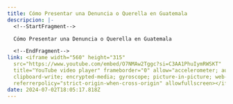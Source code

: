 ```yaml
---
title: Cómo Presentar una Denuncia o Querella en Guatemala
descripcion: |-
  <!--StartFragment-->

  Cómo Presentar una Denuncia o Querella en Guatemala

  <!--EndFragment-->
link: <iframe width="560" height="315"
  src="https://www.youtube.com/embed/O7NMAw2Tggc?si=C3AA1PhuIymRWSKT"
  title="YouTube video player" frameborder="0" allow="accelerometer; autoplay;
  clipboard-write; encrypted-media; gyroscope; picture-in-picture; web-share"
  referrerpolicy="strict-origin-when-cross-origin" allowfullscreen></iframe>
date: 2024-07-02T18:05:17.818Z
---
```

